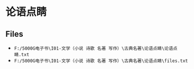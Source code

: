 # 论语点睛

## Files

- `F:/5000G电子书\I01-文学（小说 诗歌 名著 写作）\古典名著\论语点睛\论语点睛.txt`
- `F:/5000G电子书\I01-文学（小说 诗歌 名著 写作）\古典名著\论语点睛\files.txt`
